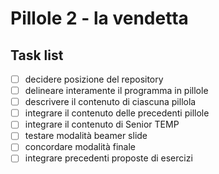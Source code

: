 # Pillole 2 - la vendetta

## Task list

- [ ] decidere posizione del repository
- [ ] delineare interamente il programma in pillole
- [ ] descrivere il contenuto di ciascuna pillola
- [ ] integrare il contenuto delle precedenti pillole
- [ ] integrare il contenuto di Senior TEMP
- [ ] testare modalità beamer slide
- [ ] concordare modalità finale
- [ ] integrare precedenti proposte di esercizi
